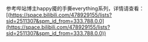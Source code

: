 参考哔站博主happy魇的手撕everything系列，详情请查看：[(https://space.bilibili.com/478929155/lists?sid=2511307&spm_id_from=333.788.0.0](https://space.bilibili.com/478929155/lists?sid=2511307&spm_id_from=333.788.0.0))
